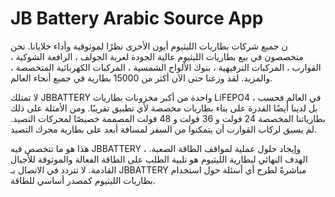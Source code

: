 # JB Battery Arabic Source App

ن جميع شركات بطاريات الليثيوم أيون الأخرى نظرًا لموثوقية وأداء خلايانا. نحن متخصصون في بيع بطاريات الليثيوم عالية الجودة لعربة الجولف ، الرافعة الشوكية ، القوارب ، المركبات الترفيهية ، بنوك الألواح الشمسية ، المركبات الكهربائية المتخصصة ، والمزيد. لقد وزعنا حتى الآن أكثر من 15000 بطارية في جميع أنحاء العالم.

لا تمتلك JBBATTERY واحدة من أكبر مخزونات بطاريات LiFEPO4 في العالم فحسب ، بل لدينا أيضًا القدرة على بناء بطاريات مخصصة لأي تطبيق تقريبًا. ومن الأمثلة على ذلك بطارياتنا المخصصة 24 فولت و 36 فولت و 48 فولت المصممة خصيصًا لمحركات التصيد. لم يسبق لركاب القوارب أن يتمكنوا من السفر لمسافة أبعد على بطارية محرك التصيد.

هذا هو ما تتخصص فيه JBBATTERY ، وإيجاد حلول عملية لمواقف الطاقة الصعبة. الهدف النهائي لبطارية الليثيوم هو تلبية الطلب على الطاقة الفعالة والموثوقة للأجيال القادمة. لا تتردد في الاتصال بـ JBBATTERY مباشرةً لطرح أي أسئلة حول استخدام بطاريات الليثيوم كمصدر أساسي للطاقة.
